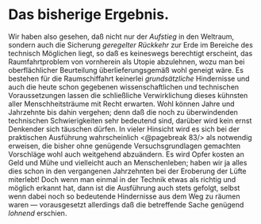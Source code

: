 Das bisherige Ergebnis.
=======================

Wir haben also gesehen, daß nicht nur der *Aufstieg* in den
Weltraum, sondern auch die Sicherung *geregelter Rückkehr*
zur Erde im Bereiche des technisch Möglichen liegt, so daß es
keineswegs berechtigt erscheint, das Raumfahrtproblem von vornherein
als Utopie abzulehnen, wozu man bei oberflächlicher Beurteilung
überlieferungsgemäß wohl geneigt wäre. Es bestehen
für die Raumschiffahrt keinerlei *grundsätzliche* Hindernisse
und auch die heute schon gegebenen wissenschaftlichen und technischen
Voraussetzungen lassen die schließliche Verwirklichung dieses
kühnsten aller Menschheitsträume mit Recht erwarten. Wohl können
Jahre und Jahrzehnte bis dahin vergehen; denn daß die noch
zu überwindenden technischen Schwierigkeiten sehr bedeutend sind,
darüber wird kein ernst Denkender sich täuschen dürfen. In vieler
Hinsicht wird es sich bei der praktischen Ausführung wahrscheinlich
<@pagebreak 83/> als notwendig erweisen, die bisher ohne genügende Versuchsgrundlagen
gemachten Vorschläge wohl auch weitgehend abzuändern.
Es wird Opfer kosten an Geld und Mühe und vielleicht
auch an Menschenleben; haben wir ja alles dies schon in den
vergangenen Jahrzehnten bei der Eroberung der Lüfte miterlebt!
Doch wenn man einmal in der Technik etwas als richtig und
möglich erkannt hat, dann ist die Ausführung auch stets gefolgt,
selbst wenn dabei noch so bedeutende Hindernisse aus dem Weg
zu räumen waren — vorausgesetzt allerdings daß die betreffende
Sache genügend *lohnend* erschien.

